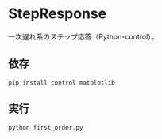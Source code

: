 # StepResponse
一次遅れ系のステップ応答（Python-control）。

## 依存
`pip install control matplotlib`

## 実行
`python first_order.py`

